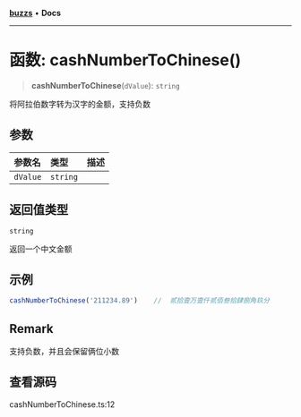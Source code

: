 [**buzzs**](../README.md) • **Docs**

***

# 函数: cashNumberToChinese()

> **cashNumberToChinese**(`dValue`): `string`

将阿拉伯数字转为汉字的金额，支持负数

## 参数

| 参数名 | 类型 | 描述 |
| :------ | :------ | :------ |
| `dValue` | `string` |  |

## 返回值类型

`string`

返回一个中文金额

## 示例

```ts
cashNumberToChinese('211234.89')    //  贰拾壹万壹仟贰佰叁拾肆捌角玖分
```

## Remark

支持负数，并且会保留俩位小数

## 查看源码

cashNumberToChinese.ts:12
